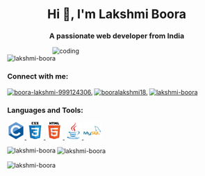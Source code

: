 <h1 align="center">Hi 👋, I'm Lakshmi Boora</h1>
<h3 align="center">A passionate web developer from India</h3>
<img align="right" alt="coding" width="400" src="https://media.tenor.com/IF2JdxzmyN4AAAAi/coding-girl.gif" 
<p align="left"> <img src="https://komarev.com/ghpvc/?username=lakshmi-boora&label=Profile%20views&color=0e75b6&style=flat" alt="lakshmi-boora" /> </p>

<h3 align="left">Connect with me:</h3>
<p align="left">
<a href="https://linkedin.com/in/boora-lakshmi-999124306." target="blank"><img align="center" src="https://raw.githubusercontent.com/rahuldkjain/github-profile-readme-generator/master/src/images/icons/Social/linked-in-alt.svg" alt="boora-lakshmi-999124306." height="30" width="40" /></a>
<a href="https://www.leetcode.com/booralakshmi18." target="blank"><img align="center" src="https://raw.githubusercontent.com/rahuldkjain/github-profile-readme-generator/master/src/images/icons/Social/leet-code.svg" alt="booralakshmi18." height="30" width="40" /></a>
<a href="https://auth.geeksforgeeks.org/user/lakshmi-boora" target="blank"><img align="center" src="https://raw.githubusercontent.com/rahuldkjain/github-profile-readme-generator/master/src/images/icons/Social/geeks-for-geeks.svg" alt="lakshmi-boora" height="30" width="40" /></a>
</p>

<h3 align="left">Languages and Tools:</h3>
<p align="left"> <a href="https://www.cprogramming.com/" target="_blank" rel="noreferrer"> <img src="https://raw.githubusercontent.com/devicons/devicon/master/icons/c/c-original.svg" alt="c" width="40" height="40"/> </a> <a href="https://www.w3schools.com/css/" target="_blank" rel="noreferrer"> <img src="https://raw.githubusercontent.com/devicons/devicon/master/icons/css3/css3-original-wordmark.svg" alt="css3" width="40" height="40"/> </a> <a href="https://www.w3.org/html/" target="_blank" rel="noreferrer"> <img src="https://raw.githubusercontent.com/devicons/devicon/master/icons/html5/html5-original-wordmark.svg" alt="html5" width="40" height="40"/> </a> <a href="https://www.java.com" target="_blank" rel="noreferrer"> <img src="https://raw.githubusercontent.com/devicons/devicon/master/icons/java/java-original.svg" alt="java" width="40" height="40"/> </a> <a href="https://www.mysql.com/" target="_blank" rel="noreferrer"> <img src="https://raw.githubusercontent.com/devicons/devicon/master/icons/mysql/mysql-original-wordmark.svg" alt="mysql" width="40" height="40"/> </a> </p>

<p><img align="left" src="https://github-readme-stats.vercel.app/api/top-langs?username=lakshmi-boora&show_icons=true&locale=en&layout=compact" alt="lakshmi-boora" /></p>

<p>&nbsp;<img align="center" src="https://github-readme-stats.vercel.app/api?username=lakshmi-boora&show_icons=true&locale=en" alt="lakshmi-boora" /></p>

<p><img align="center" src="https://github-readme-streak-stats.herokuapp.com/?user=lakshmi-boora&" alt="lakshmi-boora" /></p>
